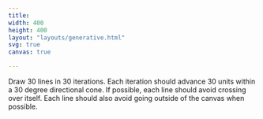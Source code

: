 ```yaml
---
title:
width: 400
height: 400
layout: "layouts/generative.html"
svg: true
canvas: true

---
```

Draw 30 lines in 30 iterations. Each iteration should advance 30 units within a 30 degree directional cone. If possible, each line should avoid crossing over itself. Each line should also avoid going outside of the canvas when possible.
